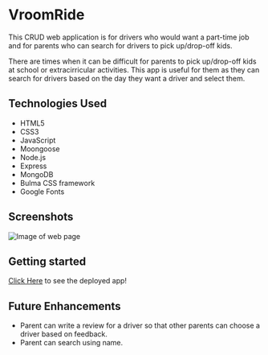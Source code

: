 # VroomRide

This CRUD web application is for drivers who would want a part-time job and for parents who can search for drivers to pick up/drop-off kids.

There are times when it can be difficult for parents to pick up/drop-off kids at school or extracirricular activities. This app is useful for them as they can search for drivers based on the day they want a driver and select them.

## Technologies Used

- HTML5
- CSS3
- JavaScript
- Moongoose
- Node.js
- Express
- MongoDB
- Bulma CSS framework
- Google Fonts

## Screenshots

![Image of web page](./webpage.png)

## Getting started

[Click Here](https://vroomride.herokuapp.com/) to see the deployed app!

## Future Enhancements

- Parent can write a review for a driver so that other parents can choose a driver based on feedback.
- Parent can search using name.